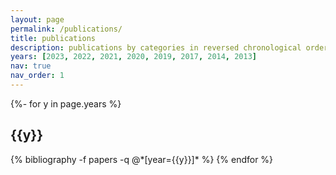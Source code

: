 ```yaml
---
layout: page
permalink: /publications/
title: publications
description: publications by categories in reversed chronological order. #generated by jekyll-scholar.
years: [2023, 2022, 2021, 2020, 2019, 2017, 2014, 2013]
nav: true
nav_order: 1
---
```

<!-- _pages/publications.md -->
<div class="publications">

{%- for y in page.years %}
  <h2 class="year">{{y}}</h2>
  {% bibliography -f papers -q @*[year={{y}}]* %}
{% endfor %}

</div>
